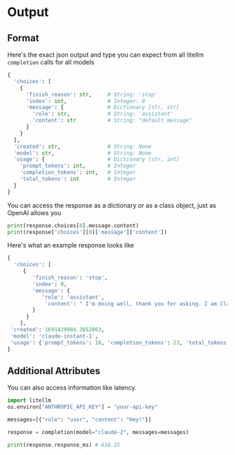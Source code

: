# Output 

## Format
Here's the exact json output and type you can expect from all litellm `completion` calls for all models

```python 
{
  'choices': [
    {
      'finish_reason': str,     # String: 'stop'
      'index': int,             # Integer: 0
      'message': {              # Dictionary [str, str]
        'role': str,            # String: 'assistant'
        'content': str          # String: "default message"
      }
    }
  ],
  'created': str,               # String: None
  'model': str,                 # String: None
  'usage': {                    # Dictionary [str, int]
    'prompt_tokens': int,       # Integer
    'completion_tokens': int,   # Integer
    'total_tokens': int         # Integer
  }
}

```

You can access the response as a dictionary or as a class object, just as OpenAI allows you
```python
print(response.choices[0].message.content)
print(response['choices'][0]['message']['content'])
```

Here's what an example response looks like 
```python
{
  'choices': [
     {
        'finish_reason': 'stop',
        'index': 0,
        'message': {
           'role': 'assistant',
            'content': " I'm doing well, thank you for asking. I am Claude, an AI assistant created by Anthropic."
        }
      }
    ],
 'created': 1691429984.3852863,
 'model': 'claude-instant-1',
 'usage': {'prompt_tokens': 18, 'completion_tokens': 23, 'total_tokens': 41}
}
```

## Additional Attributes

You can also access information like latency. 

```python
import litellm
os.environ["ANTHROPIC_API_KEY"] = "your-api-key"

messages=[{"role": "user", "content": "Hey!"}]

response = completion(model="claude-2", messages=messages)

print(response.response_ms) # 616.25
```